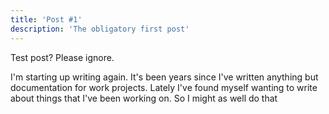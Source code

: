 ```yaml
---
title: 'Post #1'
description: 'The obligatory first post'
---
```


Test post? Please ignore.

<!-- excerpt -->

I'm starting up writing again. It's been years since I've written anything but documentation for work projects. Lately I've found myself wanting to write about things that I've been working on. So I might as well do that
